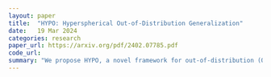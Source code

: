 ```yaml
---
layout: paper
title:  "HYPO: Hyperspherical Out-of-Distribution Generalization"
date:   19 Mar 2024
categories: research
paper_url: https://arxiv.org/pdf/2402.07785.pdf
code_url: 
summary: "We propose HYPO, a novel framework for out-of-distribution (OOD) generalization in machine learning, which learns domain-invariant features in a hyperspherical space. Our method focuses on aligning features of the same class across different domains close to their class prototypes and separating different class prototypes maximally. We offer theoretical justifications for its improvement on OOD generalization and show through experiments on OOD benchmarks that HYPO outperforms existing baselines with superior performance."
---
```


